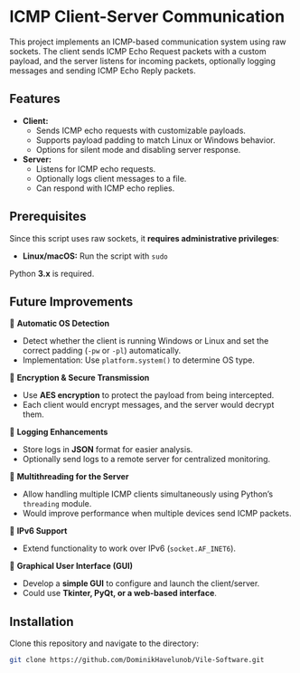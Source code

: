 # ICMP Client-Server Communication

This project implements an ICMP-based communication system using raw sockets. The client sends ICMP Echo Request packets with a custom payload, and the server listens for incoming packets, optionally logging messages and sending ICMP Echo Reply packets.

## Features
- **Client:**
  - Sends ICMP echo requests with customizable payloads.
  - Supports payload padding to match Linux or Windows behavior.
  - Options for silent mode and disabling server response.
- **Server:**
  - Listens for ICMP echo requests.
  - Optionally logs client messages to a file.
  - Can respond with ICMP echo replies.

## **Prerequisites**
Since this script uses raw sockets, it **requires administrative privileges**:
- **Linux/macOS:** Run the script with `sudo`

Python **3.x** is required.

## **Future Improvements**
🔹 **Automatic OS Detection**  
  - Detect whether the client is running Windows or Linux and set the correct padding (`-pw` or `-pl`) automatically.  
  - Implementation: Use `platform.system()` to determine OS type.

🔹 **Encryption & Secure Transmission**  
  - Use **AES encryption** to protect the payload from being intercepted.  
  - Each client would encrypt messages, and the server would decrypt them.

🔹 **Logging Enhancements**  
  - Store logs in **JSON** format for easier analysis.  
  - Optionally send logs to a remote server for centralized monitoring.

🔹 **Multithreading for the Server**  
  - Allow handling multiple ICMP clients simultaneously using Python’s `threading` module.  
  - Would improve performance when multiple devices send ICMP packets.

🔹 **IPv6 Support**  
  - Extend functionality to work over IPv6 (`socket.AF_INET6`).

🔹 **Graphical User Interface (GUI)**  
  - Develop a **simple GUI** to configure and launch the client/server.  
  - Could use **Tkinter, PyQt, or a web-based interface**.

## **Installation**
Clone this repository and navigate to the directory:
```sh
git clone https://github.com/DominikHavelunob/Vile-Software.git





